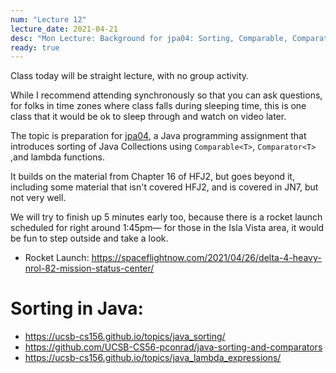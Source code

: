 ```yaml
---
num: "Lecture 12"
lecture_date: 2021-04-21
desc: "Mon Lecture: Background for jpa04: Sorting, Comparable, Comparator, Lambdas (Async ok, no team activity) "
ready: true
---
```


Class today will be straight lecture, with no group activity.

While I recommend attending synchronously so that you can ask questions, for folks in time zones where class falls during sleeping time, this is one class that it would be ok to sleep through and watch on video later.

The topic is preparation for [jpa04](https://ucsb-cs156.github.io/s21/lab/jpa04/), a Java programming assignment that introduces sorting of 
Java Collections using `Comparable<T>`, `Comparator<T>` ,and  lambda functions.  

It builds on the material from Chapter 16 of HFJ2, but goes beyond it, 
including some material that isn't covered HFJ2, and is covered in JN7, but not very well.

We will try to finish up 5 minutes early too, because there is a rocket launch scheduled for right around 1:45pm&mdash;
for those in the Isla Vista area, it would be fun to step outside and take a look.

* Rocket Launch: <https://spaceflightnow.com/2021/04/26/delta-4-heavy-nrol-82-mission-status-center/>

# Sorting in Java:

* <https://ucsb-cs156.github.io/topics/java_sorting/>
* <https://github.com/UCSB-CS56-pconrad/java-sorting-and-comparators>
* <https://ucsb-cs156.github.io/topics/java_lambda_expressions/>
